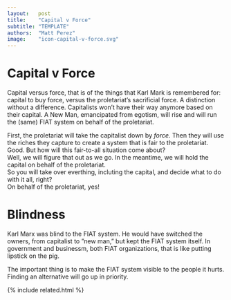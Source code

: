 ```yaml
---
layout:   post
title:    "Capital v Force"
subtitle: "TEMPLATE"
authors:  "Matt Perez"
image:    "icon-capital-v-force.svg"
---
```


<div style="display:none;">
 <p>Capital versus force, that is of the things that Karl Mark is remembered for. A distinction without a difference. Capital to buy force, versus the proletariat’s sacrificial force.</p>
</div>

<h1>Capital v Force</h1>
 <p>Capital versus force, that is of the things that Karl Mark is remembered for: capital to buy force, versus the proletariat’s sacrificial force. A distinction without a difference. Capitalists won’t have their way anymore based on their capital. A New Man, emancipated from egotism, will rise and will run the (same) <span class="_paradigm">FIAT</span> system on behalf of the proletariat.</p>
 <div class="_speakera">First, the proletariat will take the capitalist down by <em>force</em>. Then they will use the riches they capture to create a system that is fair to the proletariat.</div>
 <div class="_speakerb">Good. But how will this fair-to-all situation come about?</div>
 <div class="_speakera">Well, we will figure that out as we go. In the meantime, we will hold the capital on behalf of the proletariat.</div>
 <div class="_speakerb">So you will take over everthing, incluting the capital, and decide what to do with it all, right?</div>
 <div class="_speakera">On behalf of the proletariat, yes!</div>
 
<h1>Blindness</h1>
 <p>Karl Marx was blind to the <span class='_paradigm'>FIAT</span> system. He would have switched the owners, from capitalist to &rdquo;new man,&rdquo; but kept the <span class='_paradigm'>FIAT</span> system itself. In government and businessm, both <span class='_paradigm'>FIAT</span> organizations, that is like putting lipstick on the pig.</p>
 <p>The important thing is to make the <span class='_paradigm'>FIAT</span> system visible to the people it hurts. Finding an alternative will go up in priority.</p>

{% include related.html %}